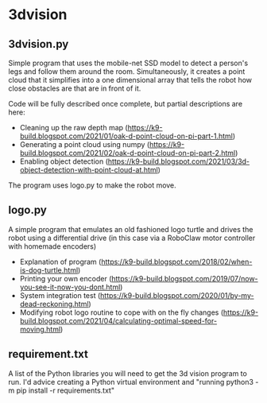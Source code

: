 # 3dvision

## 3dvision.py
Simple program that uses the mobile-net SSD model to detect a person's legs and follow them around the room. Simultaneously, it creates a point cloud that it simplifies into a one dimensional array that tells the robot how close obstacles are that are in front of it.

Code will be fully described once complete, but partial descriptions are here:
* Cleaning up the raw depth map (https://k9-build.blogspot.com/2021/01/oak-d-point-cloud-on-pi-part-1.html)
* Generating a point cloud using numpy (https://k9-build.blogspot.com/2021/02/oak-d-point-cloud-on-pi-part-2.html)
* Enabling object detection (https://k9-build.blogspot.com/2021/03/3d-object-detection-with-point-cloud-at.html)

The program uses logo.py to make the robot move.

## logo.py
A simple program that emulates an old fashioned logo turtle and drives the robot using a differential drive (in this case via a RoboClaw motor controller with homemade encoders)
* Explanation of program (https://k9-build.blogspot.com/2018/02/when-is-dog-turtle.html)
* Printing your own encoder (https://k9-build.blogspot.com/2019/07/now-you-see-it-now-you-dont.html)
* System integration test (https://k9-build.blogspot.com/2020/01/by-my-dead-reckoning.html)
* Modifying robot logo routine to cope with on the fly changes (https://k9-build.blogspot.com/2021/04/calculating-optimal-speed-for-moving.html)

## requirement.txt
A list of the Python libraries you will need to get the 3d vision program to run. I'd advice creating a Python virtual environment and "running python3 -m pip install -r requirements.txt"
